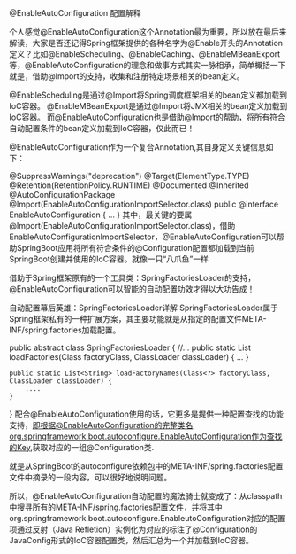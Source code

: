 @EnableAutoConfiguration 配置解释

个人感觉@EnableAutoConfiguration这个Annotation最为重要，所以放在最后来解读，大家是否还记得Spring框架提供的各种名字为@Enable开头的Annotation定义？比如@EnableScheduling、@EnableCaching、@EnableMBeanExport等，@EnableAutoConfiguration的理念和做事方式其实一脉相承，简单概括一下就是，借助@Import的支持，收集和注册特定场景相关的bean定义。

@EnableScheduling是通过@Import将Spring调度框架相关的bean定义都加载到IoC容器。
@EnableMBeanExport是通过@Import将JMX相关的bean定义加载到IoC容器。
而@EnableAutoConfiguration也是借助@Import的帮助，将所有符合自动配置条件的bean定义加载到IoC容器，仅此而已！

@EnableAutoConfiguration作为一个复合Annotation,其自身定义关键信息如下：

@SuppressWarnings("deprecation")
@Target(ElementType.TYPE)
@Retention(RetentionPolicy.RUNTIME)
@Documented
@Inherited
@AutoConfigurationPackage
@Import(EnableAutoConfigurationImportSelector.class)
public @interface EnableAutoConfiguration {
    ...
}
其中，最关键的要属@Import(EnableAutoConfigurationImportSelector.class)，借助EnableAutoConfigurationImportSelector，@EnableAutoConfiguration可以帮助SpringBoot应用将所有符合条件的@Configuration配置都加载到当前SpringBoot创建并使用的IoC容器。就像一只“八爪鱼”一样

借助于Spring框架原有的一个工具类：SpringFactoriesLoader的支持，@EnableAutoConfiguration可以智能的自动配置功效才得以大功告成！



自动配置幕后英雄：SpringFactoriesLoader详解
SpringFactoriesLoader属于Spring框架私有的一种扩展方案，其主要功能就是从指定的配置文件META-INF/spring.factories加载配置。


public abstract class SpringFactoriesLoader {
    //...
    public static <T> List<T> loadFactories(Class<T> factoryClass, ClassLoader classLoader) {
        ...
    }




    public static List<String> loadFactoryNames(Class<?> factoryClass, ClassLoader classLoader) {
        ....
    }
}
配合@EnableAutoConfiguration使用的话，它更多是提供一种配置查找的功能支持，即根据@EnableAutoConfiguration的完整类名org.springframework.boot.autoconfigure.EnableAutoConfiguration作为查找的Key,获取对应的一组@Configuration类.


就是从SpringBoot的autoconfigure依赖包中的META-INF/spring.factories配置文件中摘录的一段内容，可以很好地说明问题。


所以，@EnableAutoConfiguration自动配置的魔法骑士就变成了：从classpath中搜寻所有的META-INF/spring.factories配置文件，并将其中org.springframework.boot.autoconfigure.EnableutoConfiguration对应的配置项通过反射（Java Refletion）实例化为对应的标注了@Configuration的JavaConfig形式的IoC容器配置类，然后汇总为一个并加载到IoC容器。